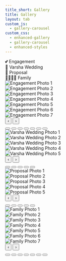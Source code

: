 ```yaml
---
title_short: Gallery
title: Gallery
layout: tab
custom_js:
  - gallery-carousel
custom_css:
  - enhanced-gallery
  - gallery-carousel
  - enhanced-styles
---
```


<div class="sectional-gallery">
  <div class="section-tabs">
    <div class="section-tab active" data-section="engagement">💕 Engagement</div>
    <div class="section-tab" data-section="varsha-wedding">📸 Varsha Wedding</div>
    <div class="section-tab" data-section="proposal">💍 Proposal</div>
    <div class="section-tab" data-section="family">👨‍👩‍👧‍👦 Family</div>
  </div>

  <!-- ENGAGEMENT SECTION -->
  <div id="engagement-section" class="gallery-section active">
    <div class="gallery-carousel" id="engagement-carousel">
      <div class="carousel-wrapper">
        <div class="carousel-track" id="engagement-track">
          <div class="carousel-slide">
            <img src="{{ '/assets/engagement/photo1.jpg' | relative_url }}" alt="Engagement Photo 1" loading="lazy" onerror="this.src='./assets/engagement/photo1.jpg'">
          </div>
          <div class="carousel-slide">
            <img src="{{ '/assets/engagement/photo2.jpg' | relative_url }}" alt="Engagement Photo 2" loading="lazy" onerror="this.src='./assets/engagement/photo2.jpg'">
          </div>
          <div class="carousel-slide">
            <img src="{{ '/assets/engagement/photo3.jpg' | relative_url }}" alt="Engagement Photo 3" loading="lazy" onerror="this.src='./assets/engagement/photo3.jpg'">
          </div>
          <div class="carousel-slide">
            <img src="{{ '/assets/engagement/photo4.jpg' | relative_url }}" alt="Engagement Photo 4" loading="lazy" onerror="this.src='./assets/engagement/photo4.jpg'">
          </div>
          <div class="carousel-slide">
            <img src="{{ '/assets/engagement/photo5.jpg' | relative_url }}" alt="Engagement Photo 5" loading="lazy" onerror="this.src='./assets/engagement/photo5.jpg'">
          </div>
          <div class="carousel-slide">
            <img src="{{ '/assets/engagement/photo6.jpg' | relative_url }}" alt="Engagement Photo 6" loading="lazy" onerror="this.src='./assets/engagement/photo6.jpg'">
          </div>
          <div class="carousel-slide">
            <img src="{{ '/assets/engagement/photo7.jpg' | relative_url }}" alt="Engagement Photo 7" loading="lazy" onerror="this.src='./assets/engagement/photo7.jpg'">
          </div>
        </div>
        <button class="carousel-btn prev-btn" onclick="navigateGalleryCarousel('engagement', -1)">‹</button>
        <button class="carousel-btn next-btn" onclick="navigateGalleryCarousel('engagement', 1)">›</button>
      </div>
      <div class="carousel-indicators" id="engagement-indicators">
        <button class="indicator active" onclick="goToGallerySlide('engagement', 0)"></button>
        <button class="indicator" onclick="goToGallerySlide('engagement', 1)"></button>
        <button class="indicator" onclick="goToGallerySlide('engagement', 2)"></button>
        <button class="indicator" onclick="goToGallerySlide('engagement', 3)"></button>
        <button class="indicator" onclick="goToGallerySlide('engagement', 4)"></button>
        <button class="indicator" onclick="goToGallerySlide('engagement', 5)"></button>
        <button class="indicator" onclick="goToGallerySlide('engagement', 6)"></button>
      </div>
    </div>
  </div>
  
  <!-- VARSHA WEDDING SECTION -->
  <div id="varsha-wedding-section" class="gallery-section">
    <div class="gallery-carousel" id="varsha-wedding-carousel">
      <div class="carousel-wrapper">
        <div class="carousel-track" id="varsha-wedding-track">
          <div class="carousel-slide">
            <img src="{{ '/assets/varsha-wedding/photo1.jpg' | relative_url }}" alt="Varsha Wedding Photo 1" loading="lazy" onerror="this.src='./assets/varsha-wedding/photo1.jpg'">
          </div>
          <div class="carousel-slide">
            <img src="{{ '/assets/varsha-wedding/photo2.jpg' | relative_url }}" alt="Varsha Wedding Photo 2" loading="lazy" onerror="this.src='./assets/varsha-wedding/photo2.jpg'">
          </div>
          <div class="carousel-slide">
            <img src="{{ '/assets/varsha-wedding/photo3.jpg' | relative_url }}" alt="Varsha Wedding Photo 3" loading="lazy" onerror="this.src='./assets/varsha-wedding/photo3.jpg'">
          </div>
          <div class="carousel-slide">
            <img src="{{ '/assets/varsha-wedding/photo4.jpg' | relative_url }}" alt="Varsha Wedding Photo 4" loading="lazy" onerror="this.src='./assets/varsha-wedding/photo4.jpg'">
          </div>
          <div class="carousel-slide">
            <img src="{{ '/assets/varsha-wedding/photo5.jpg' | relative_url }}" alt="Varsha Wedding Photo 5" loading="lazy" onerror="this.src='./assets/varsha-wedding/photo5.jpg'">
          </div>
        </div>
        <button class="carousel-btn prev-btn" onclick="navigateGalleryCarousel('varsha-wedding', -1)">‹</button>
        <button class="carousel-btn next-btn" onclick="navigateGalleryCarousel('varsha-wedding', 1)">›</button>
      </div>
      <div class="carousel-indicators" id="varsha-wedding-indicators">
        <button class="indicator active" onclick="goToGallerySlide('varsha-wedding', 0)"></button>
        <button class="indicator" onclick="goToGallerySlide('varsha-wedding', 1)"></button>
        <button class="indicator" onclick="goToGallerySlide('varsha-wedding', 2)"></button>
        <button class="indicator" onclick="goToGallerySlide('varsha-wedding', 3)"></button>
        <button class="indicator" onclick="goToGallerySlide('varsha-wedding', 4)"></button>
      </div>
    </div>
  </div>

  <!-- PROPOSAL SECTION -->
  <div id="proposal-section" class="gallery-section">
    <div class="gallery-carousel" id="proposal-carousel">
      <div class="carousel-wrapper">
        <div class="carousel-track" id="proposal-track">
          <div class="carousel-slide">
            <img src="{{ '/assets/proposal/photo1.jpg' | relative_url }}" alt="Proposal Photo 1" loading="lazy" onerror="this.src='./assets/proposal/photo1.jpg'">
          </div>
          <div class="carousel-slide">
            <img src="{{ '/assets/proposal/photo2.jpg' | relative_url }}" alt="Proposal Photo 2" loading="lazy" onerror="this.src='./assets/proposal/photo2.jpg'">
          </div>
          <div class="carousel-slide">
            <img src="{{ '/assets/proposal/photo3.jpg' | relative_url }}" alt="Proposal Photo 3" loading="lazy" onerror="this.src='./assets/proposal/photo3.jpg'">
          </div>
          <div class="carousel-slide">
            <img src="{{ '/assets/proposal/photo4.jpg' | relative_url }}" alt="Proposal Photo 4" loading="lazy" onerror="this.src='./assets/proposal/photo4.jpg'">
          </div>
          <div class="carousel-slide">
            <img src="{{ '/assets/proposal/photo5.jpg' | relative_url }}" alt="Proposal Photo 5" loading="lazy" onerror="this.src='./assets/proposal/photo5.jpg'">
          </div>
        </div>
        <button class="carousel-btn prev-btn" onclick="navigateGalleryCarousel('proposal', -1)">‹</button>
        <button class="carousel-btn next-btn" onclick="navigateGalleryCarousel('proposal', 1)">›</button>
      </div>
      <div class="carousel-indicators" id="proposal-indicators">
        <button class="indicator active" onclick="goToGallerySlide('proposal', 0)"></button>
        <button class="indicator" onclick="goToGallerySlide('proposal', 1)"></button>
        <button class="indicator" onclick="goToGallerySlide('proposal', 2)"></button>
        <button class="indicator" onclick="goToGallerySlide('proposal', 3)"></button>
        <button class="indicator" onclick="goToGallerySlide('proposal', 4)"></button>
      </div>
    </div>
  </div>

  <!-- FAMILY SECTION -->
  <div id="family-section" class="gallery-section">
    <div class="gallery-carousel" id="family-carousel">
      <div class="carousel-wrapper">
        <div class="carousel-track" id="family-track">
          <div class="carousel-slide">
            <img src="{{ '/assets/family/photo1.jpg' | relative_url }}" alt="Family Photo 1" loading="lazy" onerror="this.src='./assets/family/photo1.jpg'">
          </div>
          <div class="carousel-slide">
            <img src="{{ '/assets/family/photo2.jpg' | relative_url }}" alt="Family Photo 2" loading="lazy" onerror="this.src='./assets/family/photo2.jpg'">
          </div>
          <div class="carousel-slide">
            <img src="{{ '/assets/family/photo3.jpg' | relative_url }}" alt="Family Photo 3" loading="lazy" onerror="this.src='./assets/family/photo3.jpg'">
          </div>
          <div class="carousel-slide">
            <img src="{{ '/assets/family/photo4.jpg' | relative_url }}" alt="Family Photo 4" loading="lazy" onerror="this.src='./assets/family/photo4.jpg'">
          </div>
          <div class="carousel-slide">
            <img src="{{ '/assets/family/photo5.jpg' | relative_url }}" alt="Family Photo 5" loading="lazy" onerror="this.src='./assets/family/photo5.jpg'">
          </div>
          <div class="carousel-slide">
            <img src="{{ '/assets/family/photo6.jpg' | relative_url }}" alt="Family Photo 6" loading="lazy" onerror="this.src='./assets/family/photo6.jpg'">
          </div>
          <div class="carousel-slide">
            <img src="{{ '/assets/family/photo7.jpg' | relative_url }}" alt="Family Photo 7" loading="lazy" onerror="this.src='./assets/family/photo7.jpg'">
          </div>
        </div>      
        <button class="carousel-btn prev-btn" onclick="navigateGalleryCarousel('family', -1)">‹</button>
        <button class="carousel-btn next-btn" onclick="navigateGalleryCarousel('family', 1)">›</button>
      </div>
      <div class="carousel-indicators" id="family-indicators">
        <button class="indicator active" onclick="goToGallerySlide('family', 0)"></button>
        <button class="indicator" onclick="goToGallerySlide('family', 1)"></button>
        <button class="indicator" onclick="goToGallerySlide('family', 2)"></button>
        <button class="indicator" onclick="goToGallerySlide('family', 3)"></button>
        <button class="indicator" onclick="goToGallerySlide('family', 4)"></button>
        <button class="indicator" onclick="goToGallerySlide('family', 5)"></button>
        <button class="indicator" onclick="goToGallerySlide('family', 6)"></button>
      </div>
    </div>
  </div>
</div>

<script>
// Gallery carousel functionality
let galleryCarousels = {
  'engagement': { currentIndex: 0, totalSlides: 7 },
  'varsha-wedding': { currentIndex: 0, totalSlides: 4 },
  'family': { currentIndex: 0, totalSlides: 7 }
  'proposal': { currentIndex: 0, totalSlides: 4 },
  'select_photos': { currentIndex: 0, totalSlides: 7 }
};

// Section tab functionality - FIXED VERSION
document.addEventListener('DOMContentLoaded', function() {
  const tabs = document.querySelectorAll('.section-tab');
  const sections = document.querySelectorAll('.gallery-section');
  
  console.log('Found tabs:', tabs.length);
  console.log('Found sections:', sections.length);
  
  tabs.forEach(tab => {
    tab.addEventListener('click', function() {
      const sectionId = this.dataset.section;
      console.log('Clicked tab for section:', sectionId);
      
      // Update active tab
      tabs.forEach(t => t.classList.remove('active'));
      this.classList.add('active');
      
      // Update active section
      sections.forEach(s => s.classList.remove('active'));
      const targetSection = document.getElementById(sectionId + '-section');
      console.log('Target section:', targetSection);
      
      if (targetSection) {
        targetSection.classList.add('active');
      } else {
        console.error('Section not found:', sectionId + '-section');
      }
    });
  });
});

function navigateGalleryCarousel(sectionId, direction) {
  const carousel = galleryCarousels[sectionId];
  if (!carousel) {
    console.error('Carousel not found for section:', sectionId);
    return;
  }
  
  let newIndex = carousel.currentIndex + direction;
  
  if (newIndex < 0) newIndex = carousel.totalSlides - 1;
  if (newIndex >= carousel.totalSlides) newIndex = 0;
  
  goToGallerySlide(sectionId, newIndex);
}

function goToGallerySlide(sectionId, slideIndex) {
  const carousel = galleryCarousels[sectionId];
  if (!carousel) {
    console.error('Carousel not found for section:', sectionId);
    return;
  }
  
  carousel.currentIndex = slideIndex;
  
  const track = document.getElementById(sectionId + '-track');
  const indicators = document.querySelectorAll(`#${sectionId}-indicators .indicator`);
  
  if (track) {
    const translateX = -slideIndex * 100;
    track.style.transform = `translateX(${translateX}%)`;
  } else {
    console.error('Track not found:', sectionId + '-track');
  }
  
  // Update indicators
  indicators.forEach((indicator, index) => {
    indicator.classList.toggle('active', index === slideIndex);
  });
}
</script>
